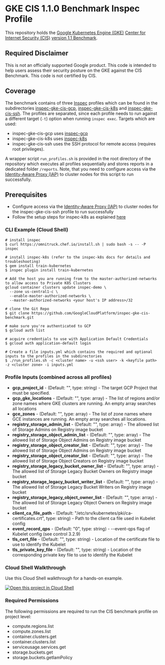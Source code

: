 # GKE CIS 1.1.0 Benchmark Inspec Profile

This repository holds the [Google Kubernetes Engine (GKE)](https://cloud.google.com/kubernetes-engine) [Center for Internet Security (CIS)](https://www.cisecurity.org) [version 1.1 Benchmark](https://www.cisecurity.org/benchmark/kubernetes/).

## Required Disclaimer

This is not an officially supported Google product. This code is intended to help users assess their security posture on the GKE against the CIS Benchmark. This code is not certified by CIS.

## Coverage

The benchmark contains of three [Inspec](https://www.inspec.io/) profiles which can be found in the subdirectories [inspec-gke-cis-gcp](inspec-gke-cis-gcp), [inspec-gke-cis-k8s](inspec-gke-cis-k8s) and [inspec-gke-cis-ssh](inspec-gke-cis-ssh). The profiles are separated, since each profile needs to run against a different target (`-t`) option when running `inspec exec`. Targets which are used:
 * inspec-gke-cis-gcp uses [inspec-gcp](https://github.com/inspec/inspec-gcp)
 * inspec-gke-cis-k8s uses [inspec-k8s](https://github.com/bgeesaman/inspec-k8s)
 * inspec-gke-cis-ssh uses the SSH protocol for remote access (requires root privileges).

A wrapper script `run_profiles.sh` is provided in the root directory of the repository which executes all profiles sequentially and stores reports in a dedicated folder `/reports`. Note, that you need to configure access via the [Identity-Aware Proxy (IAP)](https://cloud.google.com/iap/docs/enabling-kubernetes-howto) to cluster nodes for this script to run successfully.

## Prerequisites
* Configure access via the [Identity-Aware Proxy (IAP)](https://cloud.google.com/iap/docs/enabling-kubernetes-howto) to cluster nodes for the inspec-gke-cis-ssh profile to run successfully
* Follow the setup steps for inspec-k8s as explained [here](https://github.com/bgeesaman/train-kubernetes#installation)

### CLI Example (Cloud Shell)

```
# install inspec
$ curl https://omnitruck.chef.io/install.sh | sudo bash -s -- -P inspec

# install inspec-k8s (refer to the inspec-k8s docs for details and troubleshooting)
$ gem install train-kubernetes
$ inspec plugin install train-kubernetes

# Add the host you are running from to the master-authorized-networks to allow access to Private K8S Clusters
gcloud container clusters update inspec-demo \
  --zone us-central1-c \
  --enable-master-authorized-networks \
  --master-authorized-networks <your host's IP address>/32

# clone the Git Repo
$ git clone https://github.com/GoogleCloudPlatform/inspec-gke-cis-benchmark.git
```

```
# make sure you're authenticated to GCP
$ gcloud auth list

# acquire credentials to use with Application Default Credentials
$ gcloud auth application-default login

```

```
# Create a file inputs.yml which contains the required and optional inputs to the profiles in the subdirectories
$ ./run_profiles.sh -c <cluster name> -u <ssh user> -k <keyfile path> -z <cluster zone> -i inputs.yml
```

### Profile Inputs (combined across all profiles)

* **gcp_project_id** - (Default: "", type: string) - The target GCP Project that must be specified.
* **gcp_gke_locations** - (Default: "", type: array) - The list of regions and/or zone names where GKE clusters are running. An empty array searches all locations
* **gce_zones** - (Default: "", type: array) - The list of zone names where GCE instances are running. An empty array searches all locations.
* **registry_storage_admin_list** - (Default: "", type: array) - The allowed list of Storage Admins on Registry image bucket
* **registry_storage_object_admin_list** - (Default: "", type: array) - The allowed list of Storage Object Admins on Registry image bucket
* **registry_storage_object_creator_list** - (Default: "", type: array) - The allowed list of Storage Object Admins on Registry image bucket
* **registry_storage_object_creator_list** - (Default: "", type: array) - The allowed list of Storage Object Creators on Registry image bucket
* **registry_storage_legacy_bucket_owner_list** - (Default: "", type: array) - The allowed list of Storage Legacy Bucket Owners on Registry image bucket
* **registry_storage_legacy_bucket_writer_list** - (Default: "", type: array) - The allowed list of Storage Legacy Bucket Writers on Registry image bucket
* **registry_storage_legacy_object_owner_list** - (Default: "", type: array) - The allowed list of Storage Legacy Object Owners on Registry image bucket
* **client_ca_file_path** - (Default: "/etc/srv/kubernetes/pki/ca-certificates.crt", type: string) - Path to the client ca file used in Kubelet config
* **event_record_qps** - (Default: "0", type: string) - --event-qps flag of Kubelet config (see control 3.2.9)
* **tls_cert_file** - (Default: "", type: string) - Location of the certificate file to use to identify the Kubelet
* **tls_private_key_file** - (Default: "", type: string) - Location of the corresponding private key file to use to identify the Kubelet

### Cloud Shell Walkthrough

Use this Cloud Shell walkthrough for a hands-on example.

[![Open this project in Cloud Shell](http://gstatic.com/cloudssh/images/open-btn.png)](https://console.cloud.google.com/cloudshell/open?git_repo=https://github.com/GoogleCloudPlatform/inspec-gke-cis-benchmark&page=editor&tutorial=walkthrough.md)

### Required Permissions

The following permissions are required to run the CIS benchmark profile on project level:

* compute.regions.list
* compute.zones.list
* container.clusters.get
* container.clusters.list
* serviceusage.services.get
* storage.buckets.get
* storage.buckets.getIamPolicy
